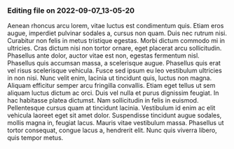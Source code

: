 

### Editing file on 2022-09-07_13-05-20

Aenean rhoncus arcu lorem, vitae luctus est condimentum quis. Etiam eros augue, imperdiet pulvinar sodales a, cursus non quam. Duis nec rutrum nisi. Curabitur non felis in metus tristique egestas. Morbi dictum commodo mi in ultricies. Cras dictum nisi non tortor ornare, eget placerat arcu sollicitudin. Phasellus ante dolor, auctor vitae est non, egestas fermentum nisl. Phasellus quis accumsan massa, a scelerisque augue. Phasellus quis erat vel risus scelerisque vehicula.
Fusce sed ipsum eu leo vestibulum ultricies in non nisi. Nunc velit enim, lacinia ut tincidunt quis, luctus non magna. Aliquam efficitur semper arcu fringilla convallis. Etiam eget tellus ut sem aliquam luctus dictum ac orci. Duis vel nulla et purus dignissim feugiat. In hac habitasse platea dictumst. Nam sollicitudin in felis in euismod. Pellentesque cursus quam at tincidunt lacinia. Vestibulum id enim ac elit vehicula laoreet eget sit amet dolor. Suspendisse tincidunt augue sodales, mollis magna in, feugiat lacus. Mauris vitae vestibulum massa. Phasellus ut tortor consequat, congue lacus a, hendrerit elit. Nunc quis viverra libero, quis tempor metus.



